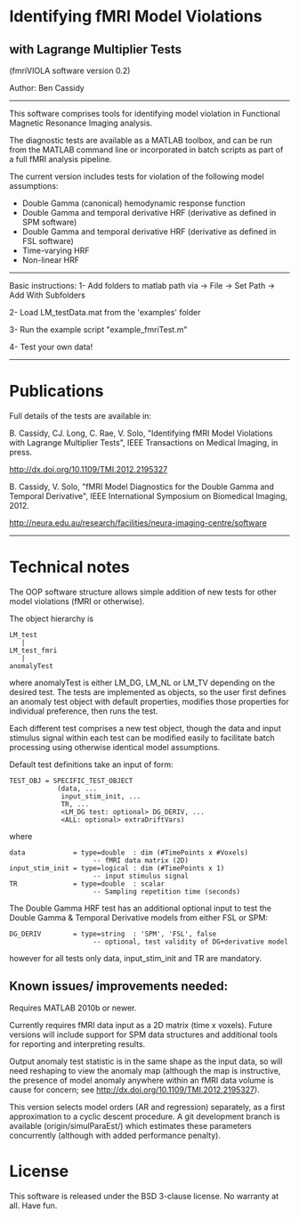 Identifying fMRI Model Violations 
=================================
with Lagrange Multiplier Tests
------------------------------

(fmriVIOLA software version 0.2)

Author: Ben Cassidy

------------------------

This software comprises tools for identifying model violation in Functional Magnetic Resonance Imaging analysis. 

The diagnostic tests are available as a MATLAB toolbox, and can be run from the MATLAB command line or incorporated in batch scripts as part of a full fMRI analysis pipeline.  

The current version includes tests for violation of the following model assumptions:

- Double Gamma (canonical) hemodynamic response function
- Double Gamma and temporal derivative HRF (derivative as defined in SPM software)
- Double Gamma and temporal derivative HRF (derivative as defined in FSL software)
- Time-varying HRF
- Non-linear HRF

------------------------
Basic instructions:
1- Add folders to matlab path via 
    -> File -> Set Path -> Add With Subfolders

2- Load LM_testData.mat from the 'examples' folder

3- Run the example script "example_fmriTest.m"

4- Test your own data!

------------------------
Publications
============

Full details of the tests are available in:

B. Cassidy, CJ. Long, C. Rae, V. Solo, 
"Identifying fMRI Model Violations with Lagrange Multiplier Tests", 
IEEE Transactions on Medical Imaging, in press.

http://dx.doi.org/10.1109/TMI.2012.2195327

B. Cassidy, V. Solo, 
"fMRI Model Diagnostics for the Double Gamma and Temporal Derivative", 
IEEE International Symposium on Biomedical Imaging, 2012.

http://neura.edu.au/research/facilities/neura-imaging-centre/software

------------------------

Technical notes
===============

The OOP software structure allows simple addition of new tests for other model violations (fMRI or otherwise).

The object hierarchy is
	
	LM_test
	   |
    LM_test_fmri
	   |
    anomalyTest

where anomalyTest is either LM_DG, LM_NL or LM_TV depending on the
desired test.  The tests are implemented as objects, so the user 
first defines an anomaly test object with default properties, 
modifies those properties for individual preference, then runs the 
test. 

Each different test comprises a new test object, though the data 
and input stimulus signal within each test can be modified easily 
to facilitate batch processing using otherwise identical model 
assumptions.

Default test definitions take an input of form:

    TEST_OBJ = SPECIFIC_TEST_OBJECT
                (data, ...
                 input_stim_init, ...
                 TR, ...
                 <LM_DG test: optional> DG_DERIV, ...
                 <ALL: optional> extraDriftVars)

where

    data            = type=double  : dim (#TimePoints x #Voxels)
                         -- fMRI data matrix (2D)
    input_stim_init = type=logical : dim (#TimePoints x 1)
                         -- input stimulus signal
    TR              = type=double  : scalar
                         -- Sampling repetition time (seconds)

The Double Gamma HRF test has an additional optional input to test the
Double Gamma & Temporal Derivative models from either FSL or SPM:
    
    DG_DERIV        = type=string  : 'SPM', 'FSL', false
                         -- optional, test validity of DG+derivative model

however for all tests only data, input_stim_init and TR are mandatory.

Known issues/ improvements needed:
--------------------------------------------------------

Requires MATLAB 2010b or newer.

Currently requires fMRI data input as a 2D matrix (time x voxels). Future versions will include support for SPM data structures and additional tools for reporting and interpreting results.  

Output anomaly test statistic is in the same shape as the input data, so will need reshaping to view the anomaly map (although the map is instructive, the presence of model anomaly anywhere within an fMRI data volume is cause for concern; see http://dx.doi.org/10.1109/TMI.2012.2195327).

This version selects model orders (AR and regression) separately, as a first approximation to a cyclic descent procedure. A git development branch is available (origin/simulParaEst/) which estimates these parameters concurrently (although with added performance penalty).



License
=======

This software is released under the BSD 3-clause license.
No warranty at all. Have fun.
